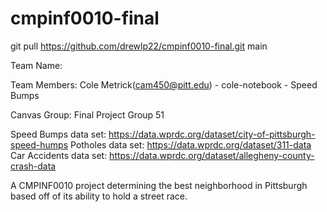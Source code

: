 # cmpinf0010-final

git pull https://github.com/drewlp22/cmpinf0010-final.git main

Team Name: 

Team Members:
Cole Metrick(cam450@pitt.edu) - cole-notebook - Speed Bumps



Canvas Group: Final Project Group 51

Speed Bumps data set: https://data.wprdc.org/dataset/city-of-pittsburgh-speed-humps
Potholes data set: https://data.wprdc.org/dataset/311-data
Car Accidents data set: https://data.wprdc.org/dataset/allegheny-county-crash-data

A CMPINF0010 project determining the best neighborhood in Pittsburgh based off of its ability to hold a street race.